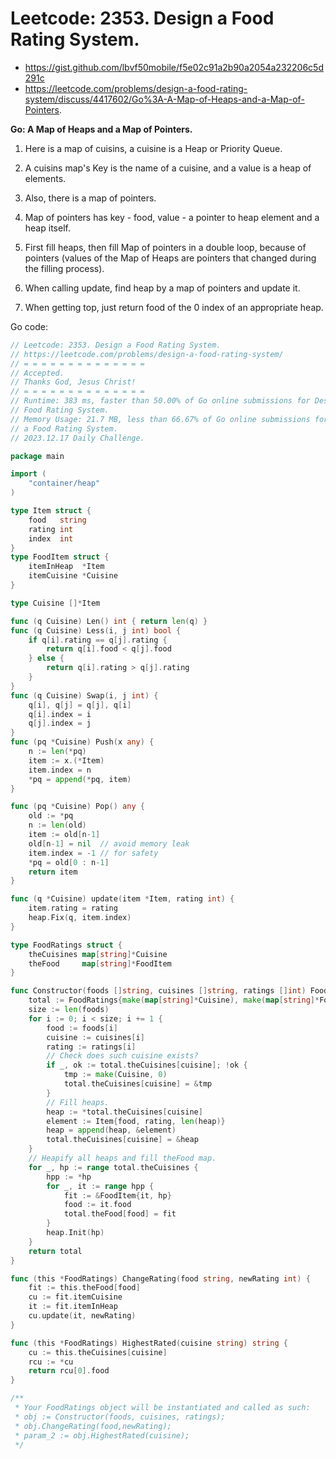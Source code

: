 # Leetcode: 2353. Design a Food Rating System.

- https://gist.github.com/lbvf50mobile/f5e02c91a2b90a2054a232206c5d291c
- https://leetcode.com/problems/design-a-food-rating-system/discuss/4417602/Go%3A-A-Map-of-Heaps-and-a-Map-of-Pointers.

**Go: A Map of Heaps and a Map of Pointers.**

1. Here is a map of cuisins, a cuisine is a Heap or Priority Queue.

2. A cuisins map's Key is the name of a cuisine, and a value is a heap of
   elements.

3. Also, there is a map of pointers.

4. Map of pointers has key - food, value - a pointer to heap element and a
   heap itself.

5. First fill heaps, then fill Map of pointers in a double loop, because of
   pointers (values of the Map of Heaps are pointers that changed during the
   filling process).

6. When calling update, find heap by a map of pointers and update it.

7. When getting top, just return food of the 0 index of an appropriate heap.

Go code:
```Go
// Leetcode: 2353. Design a Food Rating System.
// https://leetcode.com/problems/design-a-food-rating-system/
// = = = = = = = = = = = = = =
// Accepted.
// Thanks God, Jesus Christ!
// = = = = = = = = = = = = = =
// Runtime: 383 ms, faster than 50.00% of Go online submissions for Design a
// Food Rating System.
// Memory Usage: 21.7 MB, less than 66.67% of Go online submissions for Design
// a Food Rating System.
// 2023.12.17 Daily Challenge.

package main

import (
	"container/heap"
)

type Item struct {
	food   string
	rating int
	index  int
}
type FoodItem struct {
	itemInHeap  *Item
	itemCuisine *Cuisine
}

type Cuisine []*Item

func (q Cuisine) Len() int { return len(q) }
func (q Cuisine) Less(i, j int) bool {
	if q[i].rating == q[j].rating {
		return q[i].food < q[j].food
	} else {
		return q[i].rating > q[j].rating
	}
}
func (q Cuisine) Swap(i, j int) {
	q[i], q[j] = q[j], q[i]
	q[i].index = i
	q[j].index = j
}
func (pq *Cuisine) Push(x any) {
	n := len(*pq)
	item := x.(*Item)
	item.index = n
	*pq = append(*pq, item)
}

func (pq *Cuisine) Pop() any {
	old := *pq
	n := len(old)
	item := old[n-1]
	old[n-1] = nil  // avoid memory leak
	item.index = -1 // for safety
	*pq = old[0 : n-1]
	return item
}

func (q *Cuisine) update(item *Item, rating int) {
	item.rating = rating
	heap.Fix(q, item.index)
}

type FoodRatings struct {
	theCuisines map[string]*Cuisine
	theFood     map[string]*FoodItem
}

func Constructor(foods []string, cuisines []string, ratings []int) FoodRatings {
	total := FoodRatings{make(map[string]*Cuisine), make(map[string]*FoodItem)}
	size := len(foods)
	for i := 0; i < size; i += 1 {
		food := foods[i]
		cuisine := cuisines[i]
		rating := ratings[i]
		// Check does such cuisine exists?
		if _, ok := total.theCuisines[cuisine]; !ok {
			tmp := make(Cuisine, 0)
			total.theCuisines[cuisine] = &tmp
		}
		// Fill heaps.
		heap := *total.theCuisines[cuisine]
		element := Item{food, rating, len(heap)}
		heap = append(heap, &element)
		total.theCuisines[cuisine] = &heap
	}
	// Heapify all heaps and fill theFood map.
	for _, hp := range total.theCuisines {
		hpp := *hp
		for _, it := range hpp {
			fit := &FoodItem{it, hp}
			food := it.food
			total.theFood[food] = fit
		}
		heap.Init(hp)
	}
	return total
}

func (this *FoodRatings) ChangeRating(food string, newRating int) {
	fit := this.theFood[food]
	cu := fit.itemCuisine
	it := fit.itemInHeap
	cu.update(it, newRating)
}

func (this *FoodRatings) HighestRated(cuisine string) string {
	cu := this.theCuisines[cuisine]
	rcu := *cu
	return rcu[0].food
}

/**
 * Your FoodRatings object will be instantiated and called as such:
 * obj := Constructor(foods, cuisines, ratings);
 * obj.ChangeRating(food,newRating);
 * param_2 := obj.HighestRated(cuisine);
 */
```

